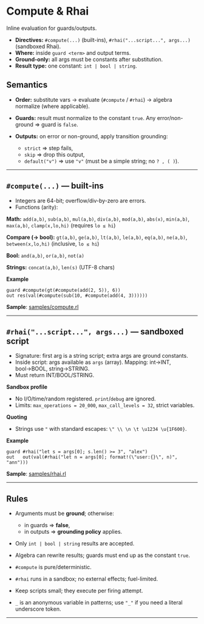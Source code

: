 # Compute & Rhai

Inline evaluation for guards/outputs.

- **Directives:** `#compute(...)` (built-ins), `#rhai("...script...", args...)` (sandboxed Rhai).
- **Where:** inside `guard <term>` and output terms.
- **Ground-only:** all args must be constants after substitution.
- **Result type:** one constant: `int | bool | string`.

## Semantics

- **Order:** substitute vars → evaluate (`#compute` / `#rhai`) → algebra normalize (where applicable).
- **Guards:** result must normalize to the constant `true`. Any error/non-ground ⇒ guard is `false`.
- **Outputs:** on error or non-ground, apply transition grounding:

  - `strict` ⇒ step fails,
  - `skip` ⇒ drop this output,
  - `default("v")` ⇒ use `"v"` (must be a simple string; no `? , ( )`).

---

## `#compute(...)` — built-ins

- Integers are 64-bit; overflow/div-by-zero are errors.
- Functions (arity):

**Math:**
`add(a,b)`, `sub(a,b)`, `mul(a,b)`, `div(a,b)`, `mod(a,b)`, `abs(x)`, `min(a,b)`, `max(a,b)`, `clamp(x,lo,hi)` (requires `lo ≤ hi`)

**Compare (→ bool):**
`gt(a,b)`, `ge(a,b)`, `lt(a,b)`, `le(a,b)`, `eq(a,b)`, `ne(a,b)`, `between(x,lo,hi)` (inclusive, `lo ≤ hi`)

**Bool:**
`and(a,b)`, `or(a,b)`, `not(a)`

**Strings:**
`concat(a,b)`, `len(s)` (UTF-8 chars)

**Example**

```relog
guard #compute(gt(#compute(add(2, 5)), 6))
out res(val(#compute(sub(10, #compute(add(4, 3))))))
```

**Sample**: [samples/compute.rl](../samples/compute.rl)

---

## `#rhai("...script...", args...)` — sandboxed script

- Signature: first arg is a string script; extra args are ground constants.
- Inside script: args available as `args` (array).
  Mapping: int→INT, bool→BOOL, string→STRING.
- Must return INT/BOOL/STRING.

**Sandbox profile**

- No I/O/time/random registered. `print`/`debug` are ignored.
- Limits: `max_operations = 20_000`, `max_call_levels = 32`, strict variables.

**Quoting**

- Strings use `"` with standard escapes: `\" \\ \n \t \u1234 \u{1F600}`.

**Example**

```relog
guard #rhai("let s = args[0]; s.len() >= 3", "alex")
out   out(val(#rhai("let n = args[0]; format!(\"user:{}\", n)", "ann")))
```

**Sample**: [samples/rhai.rl](../samples/rhai.rl)

---

## Rules

- Arguments must be **ground**; otherwise:

  - in guards ⇒ **false**,
  - in outputs ⇒ **grounding policy** applies.

- Only `int | bool | string` results are accepted.
- Algebra can rewrite results; guards must end up as the constant `true`.
- `#compute` is pure/deterministic.
- `#rhai` runs in a sandbox; no external effects; fuel-limited.
- Keep scripts small; they execute per firing attempt.
- `_` is an anonymous variable in patterns; use `"_"` if you need a literal underscore token.

---
